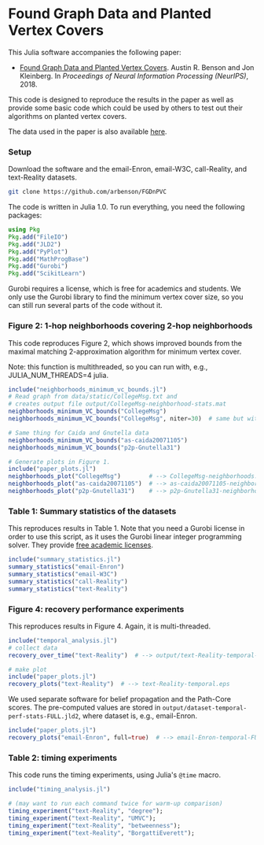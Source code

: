 # Found Graph Data and Planted Vertex Covers

This Julia software accompanies the following paper:

- [Found Graph Data and Planted Vertex Covers](http://www.cs.cornell.edu/~arb/papers/fgd-pvc-NIPS-2018.pdf).
  Austin R. Benson and Jon Kleinberg. In *Proceedings of Neural Information Processing (NeurIPS)*, 2018.

This code is designed to reproduce the results in the paper as well as provide some basic code which could be used by others to test out their algorithms on planted vertex covers.

The data used in the paper is also available [here](http://www.cs.cornell.edu/~arb/data/index.html#pvc).

### Setup

Download the software and the email-Enron, email-W3C, call-Reality, and text-Reality datasets.

```bash
git clone https://github.com/arbenson/FGDnPVC
```

The code is written in Julia 1.0. To run everything, you need the following packages:

```julia
using Pkg
Pkg.add("FileIO")
Pkg.add("JLD2")
Pkg.add("PyPlot")
Pkg.add("MathProgBase")
Pkg.add("Gurobi")
Pkg.add("ScikitLearn")
```

Gurobi requires a license, which is free for academics and students. We only use the Gurobi library to find the minimum vertex cover size, so you can still run several parts of the code without it.

### Figure 2: 1-hop neighborhoods covering 2-hop neighborhoods

This code reproduces Figure 2, which shows improved bounds from the maximal matching 2-approximation algorithm for minimum vertex cover.

Note: this function is multithreaded, so you can run with, e.g., JULIA_NUM_THREADS=4 julia.

```julia
include("neighborhoods_minimum_vc_bounds.jl")
# Read graph from data/static/CollegeMsg.txt and 
# creates output file output/CollegeMsg-neighborhood-stats.mat
neighborhoods_minimum_VC_bounds("CollegeMsg")
neighborhoods_minimum_VC_bounds("CollegeMsg", niter=30)  # same but with 30 approximations

# Same thing for Caida and Gnutella data
neighborhoods_minimum_VC_bounds("as-caida20071105")
neighborhoods_minimum_VC_bounds("p2p-Gnutella31")

# Generate plots in Figure 1.
include("paper_plots.jl")
neighborhoods_plot("CollegeMsg")        # --> CollegeMsg-neighborhoods.png
neighborhoods_plot("as-caida20071105")  # --> as-caida20071105-neighborhoods.png
neighborhoods_plot("p2p-Gnutella31")    # --> p2p-Gnutella31-neighborhoods.png
```

### Table 1: Summary statistics of the datasets

This reproduces results in Table 1. Note that you need a Gurobi license in order to use this script, as it uses the Gurobi linear integer programming solver. They provide [free academic licenses](https://user.gurobi.com/download/licenses/free-academic).

```julia
include("summary_statistics.jl")
summary_statistics("email-Enron")
summary_statistics("email-W3C")
summary_statistics("call-Reality")
summary_statistics("text-Reality")
```

### Figure 4: recovery performance experiments

This reproduces results in Figure 4. Again, it is multi-threaded.

```julia
include("temporal_analysis.jl")
# collect data
recovery_over_time("text-Reality")  # --> output/text-Reality-temporal-perf-stats.jld2

# make plot
include("paper_plots.jl")
recovery_plots("text-Reality")  # --> text-Reality-temporal.eps
```

We used separate software for belief propagation and the Path-Core scores. The pre-computed values are stored in `output/dataset-temporal-perf-stats-FULL.jld2`, where dataset is, e.g., email-Enron.

```julia
include("paper_plots.jl")
recovery_plots("email-Enron", full=true)  # --> email-Enron-temporal-FULL.eps
```

### Table 2: timing experiments

This code runs the timing experiments, using Julia's `@time` macro.

```julia
include("timing_analysis.jl")

# (may want to run each command twice for warm-up comparison)
timing_experiment("text-Reality", "degree");
timing_experiment("text-Reality", "UMVC");
timing_experiment("text-Reality", "betweenness");
timing_experiment("text-Reality", "BorgattiEverett");
```